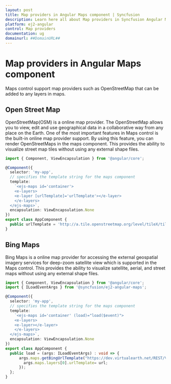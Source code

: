 ```yaml
---
layout: post
title: Map providers in Angular Maps component | Syncfusion
description: Learn here all about Map providers in Syncfusion Angular Maps component of Syncfusion Essential JS 2 and more.
platform: ej2-angular
control: Map providers 
documentation: ug
domainurl: ##DomainURL##
---
```


# Map providers in Angular Maps component

Maps control support map providers such as OpenStreetMap that can be added to any layers in maps.

## Open Street Map

OpenStreetMap(OSM) is a online map provider. The OpenStreetMap allows you to view, edit and use geographical data in a collaborative way from any place on the Earth. One of the most important features in Maps control is the built-in online map provider support. By using this feature, you can render OpenStreetMaps in the maps component. This provides the ability to visualize street map tiles without using any external shape files.

``` typescript
import { Component, ViewEncapsulation } from '@angular/core';

@Component({
  selector: 'my-app',
  // specifies the template string for the maps component
  template:
    `<ejs-maps id='container'>
    <e-layers>
    <e-layer [urlTemplate]='urlTemplate'></e-layer>
    </e-layers>
  </ejs-maps>`,
  encapsulation: ViewEncapsulation.None
})
export class AppComponent {
  public urlTemplate = 'http://a.tile.openstreetmap.org/level/tileX/tileY.png';
}

```

## Bing Maps

Bing Maps is a online map provider for accessing the external geospatial imagery services for deep-zoom satellite view which is supported in the Maps control. This provides the ability to visualize satellite, aerial, and street maps without using any external shape files.

```typescript
import { Component, ViewEncapsulation } from '@angular/core';
import { ILoadEventArgs } from '@syncfusion/ej2-angular-maps';

@Component({
  selector: 'my-app',
  // specifies the template string for the maps component
  template:
    `<ejs-maps id='container' (load)="load($event)">
    <e-layers>
    <e-layer></e-layer>
    </e-layers>
  </ejs-maps>`,
  encapsulation: ViewEncapsulation.None
})
export class AppComponent {
  public load = (args: ILoadEventArgs) : void => {
      args.maps.getBingUrlTemplate("https://dev.virtualearth.net/REST/V1/Imagery/Metadata/AerialWithLabel?output=json&uriScheme=https&key=?").then(function(url) {
        args.maps.layers[0].urlTemplate= url;
      });
  };
}
```